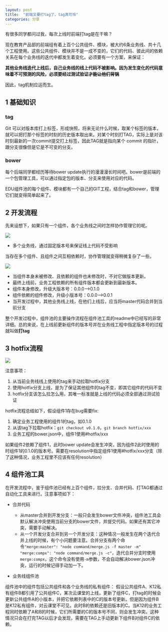 ```yaml
---
layout: post
title:  "前端又要打tag了，tag真可怜"
categories: 分享
---
```


有很多同学都问过我，每次上线时前端打tag是在干嘛？

现在教育产品部的前端组有着上百个公共组件、模块，被大约6条业务线、共十几个工程使用。这些公共组件、模块并不是一成不变的，它们的代码、彼此间的依赖关系在每个业务线的迭代中都发生着变化。必须要有一个方案，来保证：

**其他业务线迭代上线后，自己业务线的线上代码不被影响。因为发生变化的代码意味着不可预测的风险，必须要经过测试验证~~才能让他们背锅~~**

因此，tag机制应运而生。

## 1 基础知识

### tag
Git 可以对版本库打上标签，形成快照，将来无论什么时候，取某个标签的版本，就可以把打那个标签的时刻的历史版本取出来。对某个时刻打TAG，实际上是对该时刻最新的一次commit提交打上标签，因此TAG就是指向某个 commit 的指针，跟分支很像但是它是不可变的分支。

### bower
每个后端同学都经历等待bower  update执行的漫漫漫长时间吧。bower是前端的一个包管理工具，可以通过指定包的版本、分支来使用对应的代码。

EDU组件池的每个组件、模块都有一个自己的GIT工程，结合tag和bower，管理它们就变得简单起来了。

## 2 开发流程

先来设想下，如果只有一个组件，各个业务线之间时怎样协作管理它的呢。

![](http://owzglh4qp.bkt.clouddn.com/18-3-15/90101424.jpg)

- 多个业务线，通过固定版本号来保证线上代码不受影响


当存在多个组件、且组件之间互相依赖时，协作管理就变得稍微复杂了一些。

![](http://owzglh4qp.bkt.clouddn.com/18-3-15/7060445.jpg)

- 当组件本身未被修改、且依赖的组件也未修改时，不对它做版本更新。
- 最终上线前，业务工程依赖的所有组件版本都会更新到最新版本。
- 组件本身修改，升级大版本号：0.0.0—>0.1.0
- 组件依赖的组件修改，升级小版本号：0.0.0—>0.0.1
- 当开发过程中，其他业务线上线，在他们上线后，应当将master代码合并到当前分支

整个开发过程中，组件池的主要操作流程在组件池工具的readme中已经写的非常详细。总的来说，在上线前更新组件的版本号并在业务线工程中指定版本号的过程就叫做**打tag**

## 3 hotfix流程

![](http://owzglh4qp.bkt.clouddn.com/18-3-15/10910075.jpg)

注意事项：
1. 从当前业务线线上使用的tag来手动拉取hotfix分支
2. 使用hotfix分支上线，是为了保证其他组件的tag不变，即其它组件的代码不变
3. hotfix分支该怎么拉怎么用，其唯一标准就是上线的代码必须全部通过测试验证

hotfix流程总结如下，假设组件1存在bug需要fix:
1. 确定业务工程使用的组件1的tag，如0.1.0
2. 从该tag下拉取hotfix：`git checkout v0.1.0`，`git branch hotfix/xxx`
3. 业务工程的bower.json中，组件1使用#hotfix/xxx

如果组件2依赖了组件1，此时bower update会发生冲突，因为组件2此时使用的时组件1的0.1.0的版本号。需要在resolution中指定组件1使用#hotfix/xxx分支（除了这种情况，业务工程里不应该有任何resolution）

## 4 组件池工具
在开发流程中，鉴于组件池已经有上百个组件，拉分支、合并代码、打TAG都通过自动化工具来进行。注意事项如下：

- 合并代码
	- 从master合并到开发分支：一般只会发生bower文件冲突，组件池工具会默认解决冲突使用当前分支的bower文件，并提交代码。如果还有其它冲突，需要手动解决。
	- 从一个开发分支合并到另一个开发分支：这种情况一般发生在两个迭代合并上线的时候，有个小问题要注意。合并分支有两个命令`"merge:master": "node command/merge.js -f master -m"`
`"merge:compx": "node command/merge.js -c"`，迭代合并分支时使用`merge:compx`，这个命令没有使用`-m`参数，不会自动解决bower.json冲突，运行的时候记得手动加一下。

- 业务线组件池

组件池中的组件包括公共组件和各个业务线的私有组件：
假设公共组件A、K12私有组件B都引用了公共组件C，某次云课堂的上线，更新了组件C，打tag的时候会更新公共组件A的小版本，并把它依赖列表中的C的版本号更新。但是因为组件B是K12私有组件，对云课堂不可见，此时B的依赖还是旧版本的C。当K12的业务工程同时依赖了A和B的时候，它们所需要的C的版本号不同，则会发生冲突。这种情况只会在打完TAG以后才会发现，需要在TAG上手动更新下组件B对组件C的依赖。